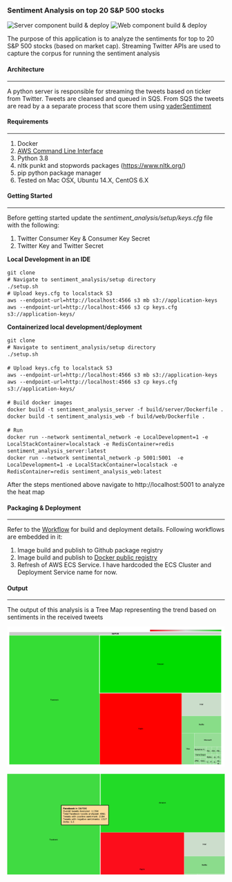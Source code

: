 ### Sentiment Analysis on top 20 S&P 500 stocks
![Server component build & deploy](https://github.com/gtinside/sentiment_analysis/workflows/Server%20component%20build%20&%20deploy/badge.svg?branch=master) ![Web component build & deploy](https://github.com/gtinside/sentiment_analysis/workflows/Web%20component%20build%20&%20deploy/badge.svg?branch=master)

The purpose of this application is to analyze the sentiments for top to 20 S&P 500 stocks (based on market cap). Streaming Twitter APIs are used to capture the corpus for running the sentiment analysis

#### Architecture
<hr/>

A python server is responsible for streaming the tweets based on ticker from Twitter. Tweets are cleansed and queued in SQS. From SQS the tweets are read by a a separate process that score them using [vaderSentiment](https://pypi.org/project/vaderSentiment/)

#### Requirements
<hr/>

1. Docker 
2. [AWS Command Line Interface](https://docs.aws.amazon.com/cli/latest/userguide/cli-chap-install.html)
3. Python 3.8
4. nltk punkt and stopwords packages (https://www.nltk.org/)
5. pip python package manager
6. Tested on Mac OSX, Ubuntu 14.X, CentOS 6.X 

#### Getting Started
<hr/>

Before getting started update the *sentiment_analysis/setup/keys.cfg* file with the following:

1. Twitter Consumer Key & Consumer Key Secret
2. Twitter Key and Twitter Secret

**Local Development in an IDE**
```
git clone
# Navigate to sentiment_analysis/setup directory
./setup.sh
# Upload keys.cfg to localstack S3
aws --endpoint-url=http://localhost:4566 s3 mb s3://application-keys
aws --endpoint-url=http://localhost:4566 s3 cp keys.cfg  s3://application-keys/
```
**Containerized  local development/deployment**
```
git clone
# Navigate to sentiment_analysis/setup directory
./setup.sh

# Upload keys.cfg to localstack S3
aws --endpoint-url=http://localhost:4566 s3 mb s3://application-keys
aws --endpoint-url=http://localhost:4566 s3 cp keys.cfg  s3://application-keys/

# Build docker images
docker build -t sentiment_analysis_server -f build/server/Dockerfile .
docker build -t sentiment_analysis_web -f build/web/Dockerfile .

# Run
docker run --network sentimental_network -e LocalDevelopment=1 -e LocalStackContainer=localstack -e RedisContainer=redis sentiment_analysis_server:latest
docker run --network sentimental_network -p 5001:5001  -e LocalDevelopment=1 -e LocalStackContainer=localstack -e RedisContainer=redis sentiment_analysis_web:latest
```
After the steps mentioned above navigate to http://localhost:5001 to analyze the heat map

#### Packaging & Deployment
<hr/>

Refer to the [Workflow](https://github.com/gtinside/sentiment_analysis/tree/master/.github/workflows) for build and deployment details. 
Following workflows are embedded in it:
1. Image build and publish to Github package registry
2. Image build and publish to [Docker public registry](https://hub.docker.com/repository/docker/gtinside/)
3. Refresh of AWS ECS Service. I have hardcoded the ECS Cluster and Deployment Service name for now.

#### Output
<hr/>

The output of this analysis is a Tree Map representing the trend based on sentiments in the received tweets

![Tree Map](/docs/images/sentimentanalysis.png)

![Analysis](/docs/images/details.png)